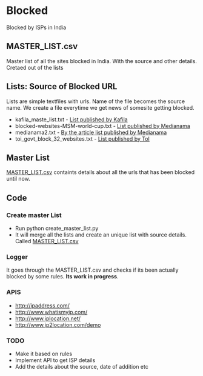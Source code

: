 # Blocked

Blocked by ISPs in India

## MASTER_LIST.csv
Master list of all the sites blocked in India. With the source and other details. Cretaed out of the lists

## Lists: Source of Blocked URL
Lists are simple textfiles with urls. Name of the file becomes the source name. We create a file everytime we get news of somesite getting blocked.

- kafila_maste_list.txt - [List published by Kafila](http://kafila.org/2012/05/26/list-of-websites-blocked-in-india/)
- blocked-websites-MSM-world-cup.txt - [List published by Medianama](http://www.medianama.com/wp-content/uploads/blocked-websites-MSM-world-cup.txt)
- medianama2.txt - [By the article list published by Medianama](http://www.medianama.com/2014/07/223-world-cup-2014-472-websites-including-google-docs-blocked-in-india-following-sony-complaint/)
- toi_govt_block_32_websites.txt - [List published by ToI](http://timesofindia.indiatimes.com/tech/tech-news/Pastebin-Dailymotion-Github-blocked-after-DoT-order-Report/articleshow/45701713.cms)

## Master List
[MASTER_LIST.csv](https://github.com/thejeshgn/blocked/blob/master/MASTER_LIST.csv) containts details about all the urls that has been blocked until now.



## Code
### Create master List
- Run python create_master_list.py
- It will merge all the lists and create an unique list with source details. Called [MASTER_LIST.csv](https://github.com/thejeshgn/blocked/blob/master/MASTER_LIST.csv)

### Logger
It goes through the MASTER_LIST.csv and checks if its been actually blocked by some rules. **Its work in progress**.

### APIS
- http://ipaddress.com/
- http://www.whatismyip.com/
- http://www.iplocation.net/
- http://www.ip2location.com/demo

### TODO
- Make it based on rules
- Implement API to get ISP details
- Add the details about the source, date of addition etc